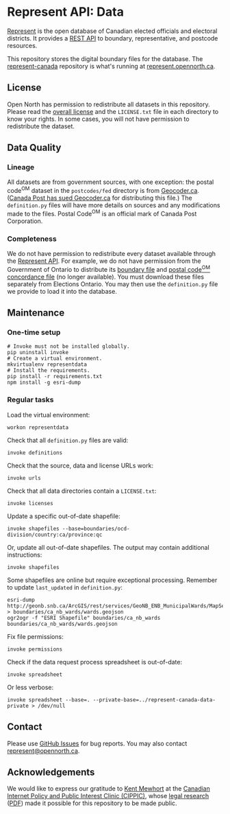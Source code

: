 # Represent API: Data

[Represent](https://represent.opennorth.ca/) is the open database of Canadian elected officials and electoral districts. It provides a [REST API](https://represent.opennorth.ca/api/) to boundary, representative, and postcode resources.

This repository stores the digital boundary files for the database. The [represent-canada](https://github.com/opennorth/represent-canada) repository is what's running at [represent.opennorth.ca](https://represent.opennorth.ca/).

## License

Open North has permission to redistribute all datasets in this repository. Please read the [overall license](https://github.com/opennorth/represent-canada-data/tree/master/LICENSE.txt) and the `LICENSE.txt` file in each directory to know your rights. In some cases, you will not have permission to redistribute the dataset.

## Data Quality

### Lineage

All datasets are from government sources, with one exception: the postal code<sup>OM</sup> dataset in the `postcodes/fed` directory is from [Geocoder.ca](http://geocoder.ca/). ([Canada Post has sued Geocoder.ca](http://geocoder.ca/?sued=1) for distributing this file.) The `definition.py` files will have more details on sources and any modifications made to the files. Postal Code<sup>OM</sup> is an official mark of Canada Post Corporation.

### Completeness

We do not have permission to redistribute every dataset available through the [Represent API](https://represent.opennorth.ca/api/). For example, we do not have permission from the Government of Ontario to distribute its [boundary file](http://www.elections.on.ca/en-CA/Tools/ElectoralDistricts/Shapefile.htm) and [postal code<sup>OM</sup> concordance file](http://www.elections.on.ca/en-CA/Tools/ElectoralDistricts/PostalCodeFile.htm) (no longer available). You must download these files separately from Elections Ontario. You may then use the `definition.py` file we provide to load it into the database.

## Maintenance

### One-time setup

    # Invoke must not be installed globally.
    pip uninstall invoke
    # Create a virtual environment.
    mkvirtualenv representdata
    # Install the requirements.
    pip install -r requirements.txt
    npm install -g esri-dump

### Regular tasks

Load the virtual environment:

    workon representdata

Check that all `definition.py` files are valid:

    invoke definitions

Check that the source, data and license URLs work:

    invoke urls

Check that all data directories contain a `LICENSE.txt`:

    invoke licenses

Update a specific out-of-date shapefile:

    invoke shapefiles --base=boundaries/ocd-division/country:ca/province:qc

Or, update all out-of-date shapefiles. The output may contain additional instructions:

    invoke shapefiles

Some shapefiles are online but require exceptional processing. Remember to update `last_updated` in `definition.py`:

    esri-dump http://geonb.snb.ca/ArcGIS/rest/services/GeoNB_ENB_MunicipalWards/MapServer/0 > boundaries/ca_nb_wards/wards.geojson
    ogr2ogr -f "ESRI Shapefile" boundaries/ca_nb_wards boundaries/ca_nb_wards/wards.geojson

Fix file permissions:

    invoke permissions

Check if the data request process spreadsheet is out-of-date:

    invoke spreadsheet

Or less verbose:

    invoke spreadsheet --base=. --private-base=../represent-canada-data-private > /dev/null

## Contact

Please use [GitHub Issues](https://github.com/opennorth/represent-canada-data/issues) for bug reports. You may also contact [represent@opennorth.ca](mailto:represent@opennorth.ca).

## Acknowledgements

We would like to express our gratitude to [Kent Mewhort](http://www.openissues.ca/) at the [Canadian Internet Policy and Public Interest Clinic (CIPPIC)](https://cippic.ca/), whose [legal research](https://cippic.ca/en/open_governance) ([PDF](https://cippic.ca/en/publications/how_to_redistribute_open_data)) made it possible for this repository to be made public.
